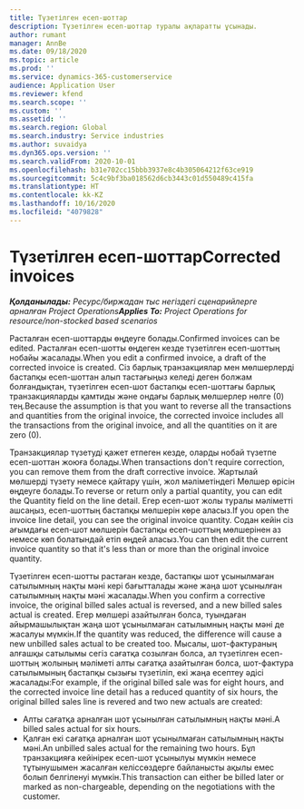 ```yaml
---
title: Түзетілген есеп-шоттар
description: Түзетілген есеп-шоттар туралы ақпаратты ұсынады.
author: rumant
manager: AnnBe
ms.date: 09/18/2020
ms.topic: article
ms.prod: ''
ms.service: dynamics-365-customerservice
audience: Application User
ms.reviewer: kfend
ms.search.scope: ''
ms.custom: ''
ms.assetid: ''
ms.search.region: Global
ms.search.industry: Service industries
ms.author: suvaidya
ms.dyn365.ops.version: ''
ms.search.validFrom: 2020-10-01
ms.openlocfilehash: b31e702cc15bbb3937e8c4b305064212f63ce919
ms.sourcegitcommit: 5c4c9bf3ba018562d6cb3443c01d550489c415fa
ms.translationtype: HT
ms.contentlocale: kk-KZ
ms.lasthandoff: 10/16/2020
ms.locfileid: "4079828"
---
```

# <a name="corrected-invoices"></a><span data-ttu-id="7de70-103">Түзетілген есеп-шоттар</span><span class="sxs-lookup"><span data-stu-id="7de70-103">Corrected invoices</span></span>

<span data-ttu-id="7de70-104">_**Қолданылады:** Ресурс/биржадан тыс негіздегі сценарийлерге арналған Project Operations_</span><span class="sxs-lookup"><span data-stu-id="7de70-104">_**Applies To:** Project Operations for resource/non-stocked based scenarios_</span></span>

<span data-ttu-id="7de70-105">Расталған есеп-шоттарды өңдеуге болады.</span><span class="sxs-lookup"><span data-stu-id="7de70-105">Confirmed invoices can be edited.</span></span> <span data-ttu-id="7de70-106">Расталған есеп-шотты өңдеген кезде түзетілген есеп-шоттың нобайы жасалады.</span><span class="sxs-lookup"><span data-stu-id="7de70-106">When you edit a confirmed invoice, a draft of the corrected invoice is created.</span></span> <span data-ttu-id="7de70-107">Сіз барлық транзакциялар мен мөлшерлерді бастапқы есеп-шоттан алып тастағыңыз келеді деген болжам болғандықтан, түзетілген есеп-шот бастапқы есеп-шоттағы барлық транзакцияларды қамтиды және ондағы барлық мөлшерлер нөлге (0) тең.</span><span class="sxs-lookup"><span data-stu-id="7de70-107">Because the assumption is that you want to reverse all the transactions and quantities from the original invoice, the corrected invoice includes all the transactions from the original invoice, and all the quantities on it are zero (0).</span></span>

<span data-ttu-id="7de70-108">Транзакциялар түзетуді қажет етпеген кезде, оларды нобай түзетпе есеп-шоттан жоюға болады.</span><span class="sxs-lookup"><span data-stu-id="7de70-108">When transactions don't require correction, you can remove them from the draft corrective invoice.</span></span> <span data-ttu-id="7de70-109">Жартылай мөлшерді түзету немесе қайтару үшін, жол мәліметіндегі Мөлшер өрісін өңдеуге болады.</span><span class="sxs-lookup"><span data-stu-id="7de70-109">To reverse or return only a partial quantity, you can edit the Quantity field on the line detail.</span></span> <span data-ttu-id="7de70-110">Егер есеп-шот жолы туралы мәліметті ашсаңыз, есеп-шоттың бастапқы мөлшерін көре аласыз.</span><span class="sxs-lookup"><span data-stu-id="7de70-110">If you open the invoice line detail, you can see the original invoice quantity.</span></span> <span data-ttu-id="7de70-111">Содан кейін сіз ағымдағы есеп-шот мөлшерін бастапқы есеп-шоттың мөлшерінен аз немесе көп болатындай етіп өңдей аласыз.</span><span class="sxs-lookup"><span data-stu-id="7de70-111">You can then edit the current invoice quantity so that it's less than or more than the original invoice quantity.</span></span>

<span data-ttu-id="7de70-112">Түзетілген есеп-шотты растаған кезде, бастапқы шот ұсынылмаған сатылымның нақты мәні кері бағытталады және жаңа шот ұсынылған сатылымның нақты мәні жасалады.</span><span class="sxs-lookup"><span data-stu-id="7de70-112">When you confirm a corrective invoice, the original billed sales actual is reversed, and a new billed sales actual is created.</span></span> <span data-ttu-id="7de70-113">Егер мөлшері азайтылған болса, туындаған айырмашылықтан жаңа шот ұсынылмаған сатылымның нақты мәні де жасалуы мүмкін.</span><span class="sxs-lookup"><span data-stu-id="7de70-113">If the quantity was reduced, the difference will cause a new unbilled sales actual to be created too.</span></span> <span data-ttu-id="7de70-114">Мысалы, шот-фактураның алғашқы сатылымы сегіз сағатқа созылған болса, ал түзетілген есеп-шоттың жолының мәліметі алты сағатқа азайтылған болса, шот-фактура сатылымының бастапқы сызығы түзетіліп, екі жаңа есептеу әдісі жасалады:</span><span class="sxs-lookup"><span data-stu-id="7de70-114">For example, if the original billed sale was for eight hours, and the corrected invoice line detail has a reduced quantity of six hours, the original billed sales line is revered and two new actuals are created:</span></span>

- <span data-ttu-id="7de70-115">Алты сағатқа арналған шот ұсынылған сатылымның нақты мәні.</span><span class="sxs-lookup"><span data-stu-id="7de70-115">A billed sales actual for six hours.</span></span>
- <span data-ttu-id="7de70-116">Қалған екі сағатқа арналған шот ұсынылмаған сатылымның нақты мәні.</span><span class="sxs-lookup"><span data-stu-id="7de70-116">An unbilled sales actual for the remaining two hours.</span></span> <span data-ttu-id="7de70-117">Бұл транзакцияға кейінірек есеп-шот ұсынылуы мүмкін немесе тұтынушымен жасалған келіссөздерге байланысты ақылы емес болып белгіленуі мүмкін.</span><span class="sxs-lookup"><span data-stu-id="7de70-117">This transaction can either be billed later or marked as non-chargeable, depending on the negotiations with the customer.</span></span>
